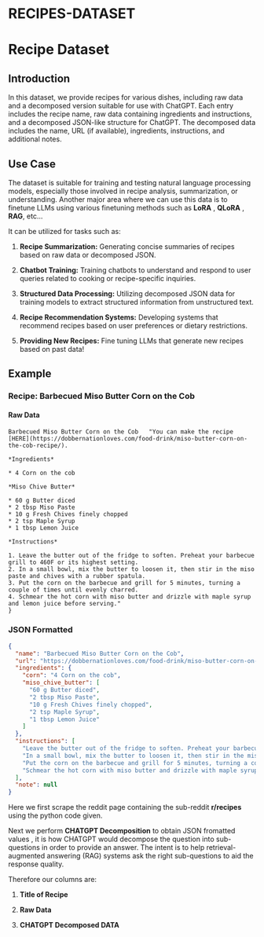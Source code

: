 # RECIPES-DATASET

# Recipe Dataset

## Introduction

In this dataset, we provide recipes for various dishes, including raw data and a decomposed version suitable for use with ChatGPT. Each entry includes the recipe name, raw data containing ingredients and instructions, and a decomposed JSON-like structure for ChatGPT. The decomposed data includes the name, URL (if available), ingredients, instructions, and additional notes.

## Use Case

The dataset is suitable for training and testing natural language processing models, especially those involved in recipe analysis, summarization, or understanding. 
Another major area where we can use this data is to finetune LLMs using various finetuning methods such as **LoRA** , **QLoRA** , **RAG**, etc...

It can be utilized for tasks such as:

1. **Recipe Summarization:** Generating concise summaries of recipes based on raw data or decomposed JSON.

2. **Chatbot Training:** Training chatbots to understand and respond to user queries related to cooking or recipe-specific inquiries.

3. **Structured Data Processing:** Utilizing decomposed JSON data for training models to extract structured information from unstructured text.

4. **Recipe Recommendation Systems:** Developing systems that recommend recipes based on user preferences or dietary restrictions.

5. **Providing New Recipes:** Fine tuning LLMs that generate new recipes based on past data!

## Example

### Recipe: Barbecued Miso Butter Corn on the Cob

#### Raw Data
```plaintext
Barbecued Miso Butter Corn on the Cob	"You can make the recipe [HERE](https://dobbernationloves.com/food-drink/miso-butter-corn-on-the-cob-recipe/).

*Ingredients*

* 4 Corn on the cob

*Miso Chive Butter*

* 60 g Butter diced
* 2 tbsp Miso Paste
* 10 g Fresh Chives finely chopped
* 2 tsp Maple Syrup
* 1 tbsp Lemon Juice

*Instructions*

1. Leave the butter out of the fridge to soften. Preheat your barbecue grill to 460F or its highest setting.
2. In a small bowl, mix the butter to loosen it, then stir in the miso paste and chives with a rubber spatula.
3. Put the corn on the barbecue and grill for 5 minutes, turning a couple of times until evenly charred.
4. Schmear the hot corn with miso butter and drizzle with maple syrup and lemon juice before serving."
}
```

### JSON Formatted
```JSON
{
  "name": "Barbecued Miso Butter Corn on the Cob",
  "url": "https://dobbernationloves.com/food-drink/miso-butter-corn-on-the-cob-recipe/",
  "ingredients": {
    "corn": "4 Corn on the cob",
    "miso_chive_butter": [
      "60 g Butter diced",
      "2 tbsp Miso Paste",
      "10 g Fresh Chives finely chopped",
      "2 tsp Maple Syrup",
      "1 tbsp Lemon Juice"
    ]
  },
  "instructions": [
    "Leave the butter out of the fridge to soften. Preheat your barbecue grill to 460F or its highest setting.",
    "In a small bowl, mix the butter to loosen it, then stir in the miso paste and chives with a rubber spatula.",
    "Put the corn on the barbecue and grill for 5 minutes, turning a couple of times until evenly charred.",
    "Schmear the hot corn with miso butter and drizzle with maple syrup and lemon juice before serving."
  ],
  "note": null
}
```

Here we first scrape the reddit page containing the sub-reddit **r/recipes** using the python code given.

Next we perform **CHATGPT Decomposition** to obtain JSON fromatted values , it is how CHATGPT would decompose the question into sub-questions in order to provide an answer. The intent is to help retrieval-augmented answering (RAG) systems ask the right sub-questions to aid the response quality.

Therefore our columns are:
1. **Title of Recipe**
   
2. **Raw Data**

3. **CHATGPT Decomposed DATA**
